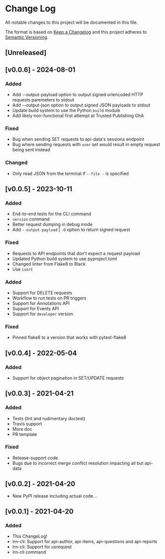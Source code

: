 # Change Log

All notable changes to this project will be documented in this file.

The format is based on [Keep a Changelog](http://keepachangelog.com/en/1.0.0/)
and this project adheres to [Semantic Versioning](http://semver.org/spec/v2.0.0.html).

## [Unreleased]

## [v0.0.6] - 2024-08-01
### Added
- Add --output-payload  option to output signed urlencoded HTTP requests paremeters to stdout
- Add --output-json  option to output signed JSON payloads to stdout
- Update build system to use the Python `build` module
- Add likely non-functional first attempt at Trusted Publishing GhA

### Fixed
- Bug when sending SET requests to api-data's sessions endpoint
- Bug where sending requests with `user` set would result in empty request being
    sent instead

### Changed
- Only read JSON from the terminal if `--file -` is specified

## [v0.0.5] - 2023-10-11
### Added
- End-to-end tests for the CLI command
- `version` command
- Better request dumping in debug mode
- Add `--output-payload` | `-O` option to return signed request

### Fixed
- Requests to API endpoints that don't expect a request payload
- Updated Python build system to use pyproject.toml
- Changed linter from Flake8 to Black
- Use `isort`

### Added

- Support for DELETE requests
- Workflow to run tests on PR triggers
- Support for Annotations API
- Support for Events API
- Support for `developer` version

### Fixed

- Pinned flake8 to a version that works with pytest-flake8

## [v0.0.4] - 2022-05-04

### Added

- Support for object pagination in SET/UPDATE requests

## [v0.0.3] - 2021-04-21

### Added

- Tests (lint and rudimentary doctest)
- Travis support
- More doc
- PR template

### Fixed

- Release-support code
- Bugs due to incorrect merge conflict resolution impacting all but api-data

## [v0.0.2] - 2021-04-20

- New PyPI release including actual code...

## [v0.0.1] - 2021-04-20
### Added

- This ChangeLog!
- lrn-cli: Support for api-author, api-items, api-questions and api-reports
- lrn-cli: Support for usrequest
- lrn-cli command

